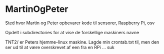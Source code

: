 # MartinOgPeter
Sted hvor Martin og Peter opbevarer kode til sensorer, Raspberry Pi, osv

Opdelt i subdirectories for at vise de forskellige maskiners navne

TNT2/ er Peters hjemme-linux maskine. Lagde min crontab.txt til, men
den ser ud til at være overskrevet af een fra en RPi ... suk
